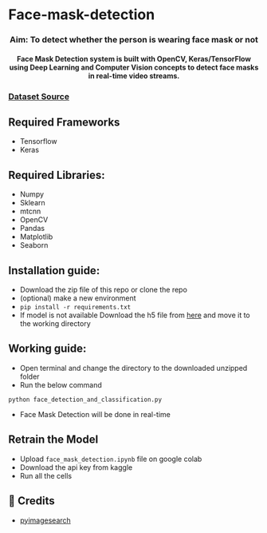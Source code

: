 # Face-mask-detection

<div align= "center">
  <h3> Aim: To detect whether the person is wearing face mask or not </h3>
</div>

<div align= "center">
  <h4>Face Mask Detection system is built with OpenCV, Keras/TensorFlow using Deep Learning and Computer Vision concepts to detect face masks in real-time video streams.</h4>
</div>

###  <a href = "https://www.kaggle.com/wobotintelligence/face-mask-detection-dataset">Dataset Source</a>

## Required Frameworks
- Tensorflow
- Keras

## Required Libraries:
- Numpy
- Sklearn
- mtcnn
- OpenCV
- Pandas
- Matplotlib
- Seaborn


## Installation guide:
- Download the zip file of this repo or clone the repo
- (optional) make a new environment
- `pip install -r requirements.txt` 
- If model is not available Download the h5 file from <a href="https://drive.google.com/file/d/1-xYqzzyI2jukKlarfmns0VuQVJBs3stj/view?usp=sharing">here</a> and move it to the working directory

## Working guide:
 - Open terminal and change the directory to the downloaded unzipped folder
 - Run the below command 
```
python face_detection_and_classification.py
```
 - Face Mask Detection will be done in real-time

## Retrain the Model
- Upload `face_mask_detection.ipynb` file on google colab
- Download the api key from kaggle
- Run all the cells


## :clap: Credits
- <a href="https://www.pyimagesearch.com/2020/05/04/covid-19-face-mask-detector-with-opencv-keras-tensorflow-and-deep-learning/">pyimagesearch</a>
